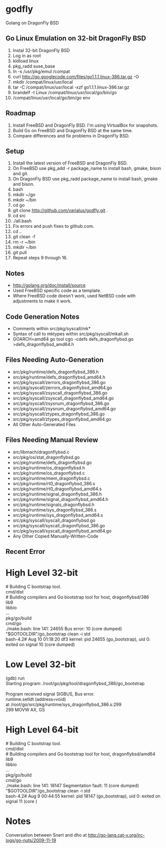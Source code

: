 godfly
======

Golang on DragonFly BSD

Go Linux Emulation on 32-bit DragonFly BSD
------------------------------------------

1. Instal 32-bit DragonFly BSD
2. Log in as root
3. kldload linux
4. pkg_radd suse_base
5. ln -s /usr/pkg/emul /compat
6. curl http://go.googlecode.com/files/go1.1.1.linux-386.tar.gz -O
7. mkdir /compat/linux/usr/local
8. tar -C /compat/linux/usr/local -xzf go1.1.1.linux-386.tar.gz
9. brandelf -t Linux /compat/linux/usr/local/go/bin/go
10. /compat/linux/usr/local/go/bin/go env

Roadmap
-------

1. Install FreeBSD and DragonFly BSD. I'm using VirtualBox for snapshots.
2. Build Go on FreeBSD and DragonFly BSD at the same time.
3. Compare differences and fix problems in DragonFly BSD.

Setup
-----

1. Install the latest version of FreeBSD and DragonFly BSD.
2. On FreeBSD use pkg_add -r package_name to install bash, gmake, bison and git.
3. On DragonFly BSD use pkg_radd package_name to install bash, gmake and bison.
4. bash
5. mkdir ~/go
6. mkdir ~/bin
7. cd go
8. git clone http://github.com/varialus/godfly.git .
9. cd src
10. ./all.bash
11. Fix errors and push fixes to github.com.
12. cd ..
13. git clean -f
14. rm -r ~/bin
15. mkdir ~/bin
16. git pull
17. Repeat steps 9 through 16.

Notes
-----

* http://golang.org/doc/install/source
* Used FreeBSD specific code as a template.
* Where FreeBSD code doesn't work, used NetBSD code with adjustments to make it work.

Code Generation Notes
---------------------

* Comments within src/pkg/syscall/mk*
* Syntax of call to mktypes within src/pkg/syscall/mkall.sh
* GOARCH=amd64 go tool cgo -cdefs defs_dragonflybsd.go >defs_dragonflybsd_amd64.h

Files Needing Auto-Generation
-----------------------------

* src/pkg/runtime/defs_dragonflybsd_386.h
* src/pkg/runtime/defs_dragonflybsd_amd64.h
* src/pkg/syscall/zerrors_dragonflybsd_386.go
* src/pkg/syscall/zerrors_dragonflybsd_amd64.go
* src/pkg/syscall/zsyscall_dragonflybsd_386.go
* src/pkg/syscall/zsyscall_dragonflybsd_amd64.go
* src/pkg/syscall/zsysnum_dragonflybsd_386.go
* src/pkg/syscall/zsysnum_dragonflybsd_amd64.go
* src/pkg/syscall/ztypes_dragonflybsd_386.go
* src/pkg/syscall/ztypes_dragonflybsd_amd64.go
* All Other Auto-Generated Files

Files Needing Manual Review
---------------------------

* src/libmach/dragonflybsd.c
* src/pkg/os/stat_dragonflybsd.go
* src/pkg/runtime/defs_dragonflybsd.go
* src/pkg/runtime/os_dragonflybsd.h
* src/pkg/runtime/os_dragonflybsd.c
* src/pkg/runtime/mem_dragonflybsd.c
* src/pkg/runtime/rt0_dragonflybsd_386.s
* src/pkg/runtime/rt0_dragonflybsd_amd64.s
* src/pkg/runtime/signal_dragonflybsd_386.h
* src/pkg/runtime/signal_dragonflybsd_amd64.h
* src/pkg/runtime/signals_dragonflybsd.h
* src/pkg/runtime/sys_dragonflybsd_386.s
* src/pkg/runtime/sys_dragonflybsd_amd64.s
* src/pkg/syscall/syscall_dragonflybsd.go
* src/pkg/syscall/syscall_dragonflybsd_386.go
* src/pkg/syscall/syscall_dragonflybsd_amd64.go
* Any Other Copied Manually-Written-Code

Recent Error
------------

High Level 32-bit
=================

\# Building C bootstrap tool.<br />
cmd/dist<br />
\# Building compilers and Go bootstrap tool for host, dragonflybsd/386<br />
lib9<br />
libbio<br />
...<br />
pkg/go/build<br />
cmd/go<br />
./make.bash: line 141: 24655 Bus error: 10           (core dumped) "$GOTOOLDIR"/go_bootstrap clean -i std<br />
bash-4.2# Aug 10 01:18:20 df3 kernel: pid 24655 (go_bootstrap), uid 0: exited on signal 10 (core dumped)


Low Level 32-bit
================

(gdb) run<br />
Starting program: /root/go/pkg/tool/dragonflybsd_386/go_bootstrap<br />
<br />
Program received signal SIGBUS, Bus error.<br />
runtime.setldt (address=void)<br />
    at /root/go/src/pkg/runtime/sys_dragonflybsd_386.s:299<br />
299             MOVW    AX, GS

High Level 64-bit
=================

\# Building C bootstrap tool.<br />
cmd/dist<br />
\# Building compilers and Go bootstrap tool for host, dragonflybsd/amd64<br />
lib9<br />
libbio<br />
...<br />
pkg/go/build<br />
cmd/go<br />
./make.bash: line 141: 18147 Segmentation fault: 11 (core dumped) "$GOTOOLDIR"/go_bootstrap clean -i std<br />
bash-4.2# Aug  9 00:44:55  kernel: pid 18147 (go_bootstrap), uid 0: exited on signal 11 (core )

Notes
=====

Conversation between Snert and dho at http://go-lang.cat-v.org/irc-logs/go-nuts/2009-11-19
